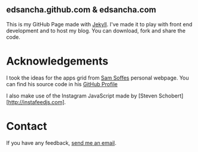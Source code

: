 
## edsancha.github.com & edsancha.com

This is my GitHub Page made with [Jekyll](http://jekyll.com). I've made it to play with front end development and to host my blog. You can download, fork and share the code. 

# Acknowledgements

I took the ideas for the apps grid from [Sam Soffes](http://soff.es) personal webpage. You can find his source code in his [GitHub Profile](https://github.com/soffes/soff.es)

I also make use of the Instagram JavaScript made by [Steven Schobert][http://instafeedjs.com].

# Contact

If you have any feedback, [send me an email](mailto:edsancha@gmail.com).
